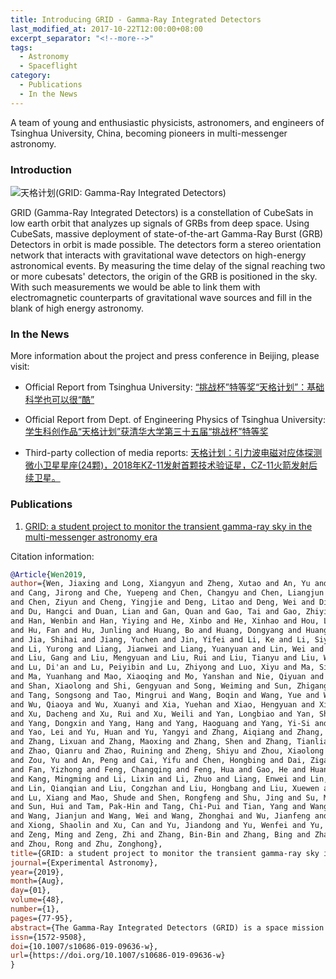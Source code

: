 ```yaml
---
title: Introducing GRID - Gamma-Ray Integrated Detectors
last_modified_at: 2017-10-22T12:00:00+08:00
excerpt_separator: "<!--more-->"
tags: 
  - Astronomy
  - Spaceflight
category:
  - Publications
  - In the News
---
```


A team of young and enthusiastic physicists, astronomers, and engineers of Tsinghua University, China, becoming pioneers in multi-messenger astronomy.

<!--more-->

### Introduction

![天格计划(GRID: Gamma-Ray Integrated Detectors)](http://www.phys.tsinghua.edu.cn/publish/phy/5288/20170425134239887236446/1493099641841.jpg)

GRID (Gamma-Ray Integrated Detectors) is a constellation of CubeSats in low earth orbit that analyzes up signals of GRBs from deep space. Using CubeSats, massive deployment of state-of-the-art Gamma-Ray Burst (GRB) Detectors in orbit is made possible. The detectors form a stereo orientation network that interacts with gravitational wave detectors on high-energy astronomical events. By measuring the time delay of the signal reaching two or more cubesats' detectors, the origin of the GRB is positioned in the sky. With such measurements we would be able to link them with electromagnetic counterparts of gravitational wave sources and fill in the blank of high energy astronomy.

### In the News

More information about the project and press conference in Beijing, please visit: 

 * Official Report from Tsinghua University: [“挑战杯”特等奖“天格计划”：基础科学也可以很“酷”](http://www.tsinghua.edu.cn/publish/newthu/10589/2017/20171127093832638481239/20171127093832638481239_.html)
 
 * Official Report from Dept. of Engineering Physics of Tsinghua University: [学生科创作品“天格计划”获清华大学第三十五届“挑战杯”特等奖](http://www.ep.tsinghua.edu.cn/essay/83/598.html)
 
 * Third-party collection of media reports: [天格计划：引力波电磁对应体探测微小卫星星座(24颗)，2018年KZ-11发射首颗技术验证星，CZ-11火箭发射后续卫星。](https://www.chinaspaceflight.com/satellite/tsinghua/Tiange-Grid.html)

### Publications
1. [GRID: a student project to monitor the transient gamma-ray sky in the multi-messenger astronomy era](https://link.springer.com/article/10.1007/s10686-019-09636-w)

Citation information:
```bibtex
@Article{Wen2019,
author={Wen, Jiaxing and Long, Xiangyun and Zheng, Xutao and An, Yu and Cai, Zhengyang
and Cang, Jirong and Che, Yuepeng and Chen, Changyu and Chen, Liangjun and Chen, Qianjun
and Chen, Ziyun and Cheng, Yingjie and Deng, Litao and Deng, Wei and Ding, Wenqing
and Du, Hangci and Duan, Lian and Gan, Quan and Gao, Tai and Gao, Zhiying
and Han, Wenbin and Han, Yiying and He, Xinbo and He, Xinhao and Hou, Long
and Hu, Fan and Hu, Junling and Huang, Bo and Huang, Dongyang and Huang, Xuefeng
and Jia, Shihai and Jiang, Yuchen and Jin, Yifei and Li, Ke and Li, Siyao
and Li, Yurong and Liang, Jianwei and Liang, Yuanyuan and Lin, Wei and Liu, Chang
and Liu, Gang and Liu, Mengyuan and Liu, Rui and Liu, Tianyu and Liu, Wanqiang
and Lu, Di'an and Lu, Peiyibin and Lu, Zhiyong and Luo, Xiyu and Ma, Sizheng
and Ma, Yuanhang and Mao, Xiaoqing and Mo, Yanshan and Nie, Qiyuan and Qu, Shuiyin
and Shan, Xiaolong and Shi, Gengyuan and Song, Weiming and Sun, Zhigang and Tan, Xuelin
and Tang, Songsong and Tao, Mingrui and Wang, Boqin and Wang, Yue and Wang, Zhiang
and Wu, Qiaoya and Wu, Xuanyi and Xia, Yuehan and Xiao, Hengyuan and Xie, Wenjin
and Xu, Dacheng and Xu, Rui and Xu, Weili and Yan, Longbiao and Yan, Shengyu
and Yang, Dongxin and Yang, Hang and Yang, Haoguang and Yang, Yi-Si and Yang, Yifan
and Yao, Lei and Yu, Huan and Yu, Yangyi and Zhang, Aiqiang and Zhang, Bingtao
and Zhang, Lixuan and Zhang, Maoxing and Zhang, Shen and Zhang, Tianliang and Zhang, Yuchong
and Zhao, Qianru and Zhao, Ruining and Zheng, Shiyu and Zhou, Xiaolong and Zhu, Runyu
and Zou, Yu and An, Peng and Cai, Yifu and Chen, Hongbing and Dai, Zigao
and Fan, Yizhong and Feng, Changqing and Feng, Hua and Gao, He and Huang, Liang
and Kang, Mingming and Li, Lixin and Li, Zhuo and Liang, Enwei and Lin, Lin
and Lin, Qianqian and Liu, Congzhan and Liu, Hongbang and Liu, Xuewen and Liu, Yinong
and Lu, Xiang and Mao, Shude and Shen, Rongfeng and Shu, Jing and Su, Meng
and Sun, Hui and Tam, Pak-Hin and Tang, Chi-Pui and Tian, Yang and Wang, Fayin
and Wang, Jianjun and Wang, Wei and Wang, Zhonghai and Wu, Jianfeng and Wu, Xuefeng
and Xiong, Shaolin and Xu, Can and Yu, Jiandong and Yu, Wenfei and Yu, Yunwei
and Zeng, Ming and Zeng, Zhi and Zhang, Bin-Bin and Zhang, Bing and Zhao, Zongqing
and Zhou, Rong and Zhu, Zonghong},
title={GRID: a student project to monitor the transient gamma-ray sky in the multi-messenger astronomy era},
journal={Experimental Astronomy},
year={2019},
month={Aug},
day={01},
volume={48},
number={1},
pages={77-95},
abstract={The Gamma-Ray Integrated Detectors (GRID) is a space mission concept dedicated to monitoring the transient gamma-ray sky in the energy range from 10 keV to 2 MeV using scintillation detectors onboard CubeSats in low Earth orbits. The primary targets of GRID are the gamma-ray bursts (GRBs) in the local universe. The scientific goal of GRID is, in synergy with ground-based gravitational wave (GW) detectors such as LIGO and VIRGO, to accumulate a sample of GRBs associated with the merger of two compact stars and study jets and related physics of those objects. It also involves observing and studying other gamma-ray transients such as long GRBs, soft gamma-ray repeaters, terrestrial gamma-ray flashes, and solar flares. With multiple CubeSats in various orbits, GRID is unaffected by the Earth occultation and serves as a full-time and all-sky monitor. Assuming a horizon of 200 Mpc for ground-based GW detectors, we expect to see a few associated GW-GRB events per year. With about 10 CubeSats in operation, GRID is capable of localizing a faint GRB like 170817A with a 90{\%} error radius of about 10 degrees, through triangulation and flux modulation. GRID is proposed and developed by students, with considerable contribution from undergraduate students, and will remain operated as a student project in the future. The current GRID collaboration involves more than 20 institutes and keeps growing. On August 29th, the first GRID detector onboard a CubeSat was launched into a Sun-synchronous orbit and is currently under test.},
issn={1572-9508},
doi={10.1007/s10686-019-09636-w},
url={https://doi.org/10.1007/s10686-019-09636-w}
}
```
